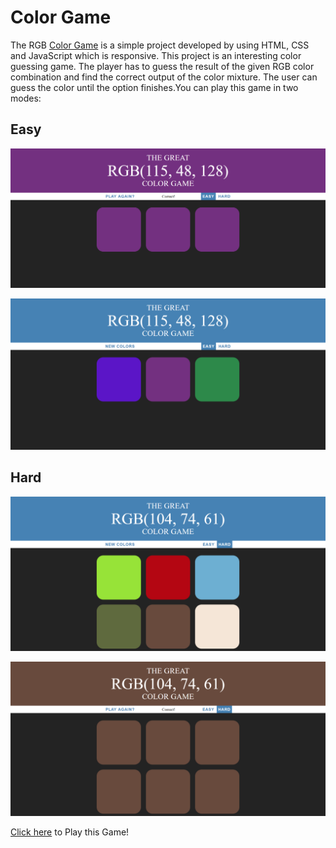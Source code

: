 # Color Game
The RGB [Color Game](https://amitkumrsingh.github.io/Color-Game) is a simple project developed by using HTML, CSS and JavaScript which is responsive. This project is an interesting color guessing game. The player has to guess the result of the given RGB color combination and find the correct output of the color mixture. The user can guess the color until the option finishes.You can play this game in two modes:  

## Easy 

![GitHub Logo](/img/screencapture-(1).png)

![GitHub Logo](/img/screencapture-(2).png)

## Hard

![GitHub Logo](/img/screencapture-3.png)

![GitHub Logo](/img/screencapture-4.png)

[Click here](https://amitkumrsingh.github.io/Color-Game) to Play this Game!
